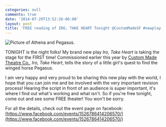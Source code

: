 ```yaml
---
categories: null
comments: true
date: '2014-07-29T13:52:26-06:00'
layout: post
title: 'FREE reading of IRO, TAKE HEART Tonight @CustomMadeSF #newplay'
---
```


![Picture of Athena and Pegasus.](https://fbcdn-sphotos-h-a.akamaihd.net/hphotos-ak-xpa1/t1.0-9/1551613_10152593231889402_1154502583722833221_n.jpg)

TONIGHT is the night folks! My brand new play *Iro, Take Heart* is taking the stage for the FIRST time! Commissioned earlier this year by [Custom Made Theatre Co.](http://custommade.org/), *Iro, Take Heart*, tells the story of a little girl's quest to find the winged horse Pegasus. 

I am very happy and very proud to be sharing this new play with the world, I hope that you can join me and be involved with the very important revision process! Hearing the script in front of an audience is super important, it's where I find out what's working and what isn't. So if you're free tonight, come out and see some FREE theater! You won't be sorry.

For all the details, check out the event page on facebook: [https://www.facebook.com/events/1526786414206570/](https://www.facebook.com/events/1526786414206570/)
